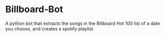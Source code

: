 # Billboard-Bot
A python bot that extracts the songs in the Billboard Hot 100 list of a date you choose, and creates a spotify playlist
